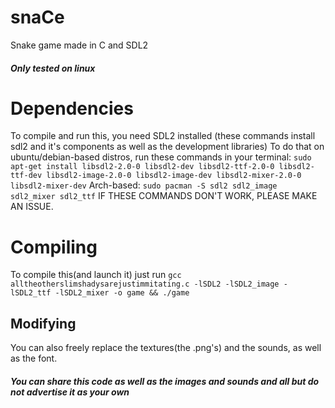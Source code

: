 # snaCe
Snake game made in C and SDL2
##### *Only tested on linux*
# Dependencies
To compile and run this, you need SDL2 installed
(these commands install sdl2 and it's components as well as the development libraries)
To do that on ubuntu/debian-based distros, run these commands in your terminal:
`sudo apt-get install libsdl2-2.0-0 libsdl2-dev libsdl2-ttf-2.0-0 libsdl2-ttf-dev libsdl2-image-2.0-0 libsdl2-image-dev libsdl2-mixer-2.0-0 libsdl2-mixer-dev`
Arch-based:
`sudo pacman -S sdl2 sdl2_image sdl2_mixer sdl2_ttf`
IF THESE COMMANDS DON'T WORK, PLEASE MAKE AN ISSUE.
# Compiling
To compile this(and launch it) just run
`gcc alltheotherslimshadysarejustimmitating.c -lSDL2 -lSDL2_image -lSDL2_ttf -lSDL2_mixer -o game && ./game`
## Modifying
You can also freely replace the textures(the .png's) and the sounds, as well as the font.
##### You can share this code as well as the images and sounds and all but do not advertise it as your own
